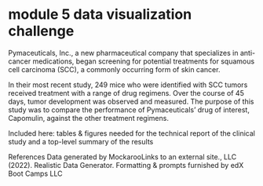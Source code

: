 # module 5 data visualization challenge

Pymaceuticals, Inc., a new pharmaceutical company that specializes in anti-cancer medications, began screening for potential treatments for squamous cell carcinoma (SCC), a commonly occurring form of skin cancer.

In their most recent study, 249 mice who were identified with SCC tumors received treatment with a range of drug regimens. Over the course of 45 days, tumor development was observed and measured. The purpose of this study was to compare the performance of Pymaceuticals’ drug of interest, Capomulin, against the other treatment regimens.

Included here: tables & figures needed for the technical report of the clinical study and a top-level summary of the results

References
Data generated by MockarooLinks to an external site., LLC (2022). Realistic Data Generator.
Formatting & prompts furnished by edX Boot Camps LLC
